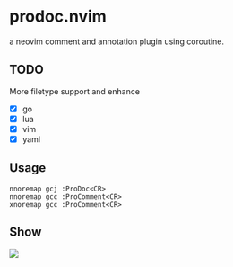 # prodoc.nvim

a neovim comment and annotation plugin using coroutine.


## TODO

More filetype support and enhance

- [x] go
- [x] lua
- [x] vim
- [x] yaml

## Usage

```vim
nnoremap gcj :ProDoc<CR>
nnoremap gcc :ProComment<CR>
xnoremap gcc :ProComment<CR>
```

## Show

![](https://user-images.githubusercontent.com/41671631/104696994-09e2ff80-574a-11eb-9435-30e1aef86a65.gif)
